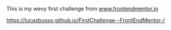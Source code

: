 This is my wevy first challenge from www.frontendmentor.io

https://lucasbusso.github.io/FirstChallenge--FrontEndMentor-/
